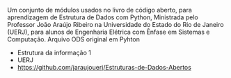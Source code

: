 Um conjunto de módulos usados no livro de código aberto, para aprendizagem de Estrutura de Dados com Python, Ministrada pelo Professor João Araújo Ribeiro na Universidade do Estado do Rio de Janeiro (UERJ), para alunos de Engenharia Elétrica com Ênfase em Sistemas e Computação.
Arquivo ODS original em Pyhton
- Estrutura da informação 1
- UERJ
- https://github.com/jaraujouerj/Estruturas-de-Dados-Abertos
